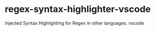 # regex-syntax-highlighter-vscode
Injected Syntax Highlighting for Regex in other languages. vscode
